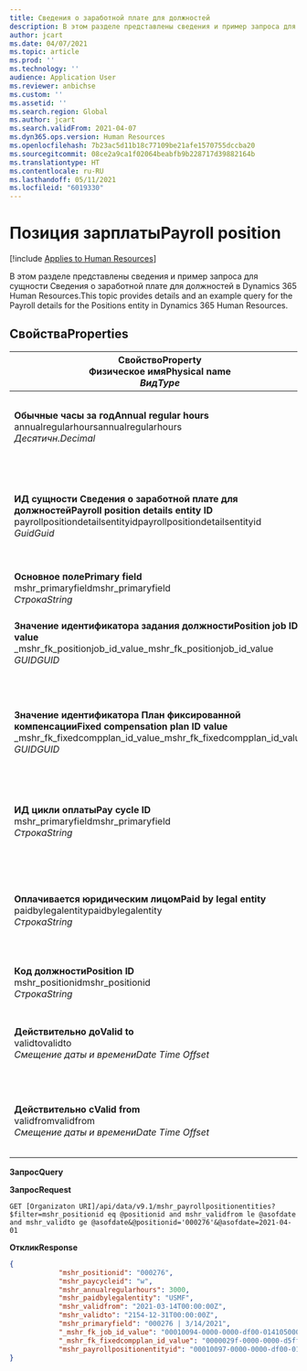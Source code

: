 ```yaml
---
title: Сведения о заработной плате для должностей
description: В этом разделе представлены сведения и пример запроса для сущности Сведения о заработной плате для должностей в Dynamics 365 Human Resources.
author: jcart
ms.date: 04/07/2021
ms.topic: article
ms.prod: ''
ms.technology: ''
audience: Application User
ms.reviewer: anbichse
ms.custom: ''
ms.assetid: ''
ms.search.region: Global
ms.author: jcart
ms.search.validFrom: 2021-04-07
ms.dyn365.ops.version: Human Resources
ms.openlocfilehash: 7b23ac5d11b18c77109be21afe1570755dccba20
ms.sourcegitcommit: 08ce2a9ca1f02064beabfb9b228717d39882164b
ms.translationtype: HT
ms.contentlocale: ru-RU
ms.lasthandoff: 05/11/2021
ms.locfileid: "6019330"
---
```

# <a name="payroll-position"></a><span data-ttu-id="cfdd0-103">Позиция зарплаты</span><span class="sxs-lookup"><span data-stu-id="cfdd0-103">Payroll position</span></span>

[!include [Applies to Human Resources](../includes/applies-to-hr.md)]

<span data-ttu-id="cfdd0-104">В этом разделе представлены сведения и пример запроса для сущности Сведения о заработной плате для должностей в Dynamics 365 Human Resources.</span><span class="sxs-lookup"><span data-stu-id="cfdd0-104">This topic provides details and an example query for the Payroll details for the Positions entity in Dynamics 365 Human Resources.</span></span>

## <a name="properties"></a><span data-ttu-id="cfdd0-105">Свойства</span><span class="sxs-lookup"><span data-stu-id="cfdd0-105">Properties</span></span>

| <span data-ttu-id="cfdd0-106">Свойство</span><span class="sxs-lookup"><span data-stu-id="cfdd0-106">Property</span></span><br><span data-ttu-id="cfdd0-107">**Физическое имя**</span><span class="sxs-lookup"><span data-stu-id="cfdd0-107">**Physical name**</span></span><br><span data-ttu-id="cfdd0-108">**_Вид_**</span><span class="sxs-lookup"><span data-stu-id="cfdd0-108">**_Type_**</span></span> | <span data-ttu-id="cfdd0-109">Использование</span><span class="sxs-lookup"><span data-stu-id="cfdd0-109">Use</span></span> | <span data-ttu-id="cfdd0-110">описание</span><span class="sxs-lookup"><span data-stu-id="cfdd0-110">Description</span></span> |
| --- | --- | --- |
| <span data-ttu-id="cfdd0-111">**Обычные часы за год**</span><span class="sxs-lookup"><span data-stu-id="cfdd0-111">**Annual regular hours**</span></span><br><span data-ttu-id="cfdd0-112">annualregularhours</span><span class="sxs-lookup"><span data-stu-id="cfdd0-112">annualregularhours</span></span><br><span data-ttu-id="cfdd0-113">*Десятичн.*</span><span class="sxs-lookup"><span data-stu-id="cfdd0-113">*Decimal*</span></span> | <span data-ttu-id="cfdd0-114">Только для чтения</span><span class="sxs-lookup"><span data-stu-id="cfdd0-114">Read-only</span></span><br><span data-ttu-id="cfdd0-115">Требуется</span><span class="sxs-lookup"><span data-stu-id="cfdd0-115">Required</span></span> | <span data-ttu-id="cfdd0-116">Обычные часы за год, определенные для данной должности.</span><span class="sxs-lookup"><span data-stu-id="cfdd0-116">Annual regular hours defined on the position.</span></span>  |
| <span data-ttu-id="cfdd0-117">**ИД сущности Сведения о заработной плате для должностей**</span><span class="sxs-lookup"><span data-stu-id="cfdd0-117">**Payroll position details entity ID**</span></span><br><span data-ttu-id="cfdd0-118">payrollpositiondetailsentityid</span><span class="sxs-lookup"><span data-stu-id="cfdd0-118">payrollpositiondetailsentityid</span></span><br><span data-ttu-id="cfdd0-119">*Guid*</span><span class="sxs-lookup"><span data-stu-id="cfdd0-119">*Guid*</span></span> | <span data-ttu-id="cfdd0-120">Требуется</span><span class="sxs-lookup"><span data-stu-id="cfdd0-120">Required</span></span><br><span data-ttu-id="cfdd0-121">Создано системой.</span><span class="sxs-lookup"><span data-stu-id="cfdd0-121">System generated.</span></span> | <span data-ttu-id="cfdd0-122">Создаваемое системой значение GUID для уникальной идентификации должности.</span><span class="sxs-lookup"><span data-stu-id="cfdd0-122">A system-generated GUID value to uniquely identify the position.</span></span>  |
| <span data-ttu-id="cfdd0-123">**Основное поле**</span><span class="sxs-lookup"><span data-stu-id="cfdd0-123">**Primary field**</span></span><br><span data-ttu-id="cfdd0-124">mshr_primaryfield</span><span class="sxs-lookup"><span data-stu-id="cfdd0-124">mshr_primaryfield</span></span><br><span data-ttu-id="cfdd0-125">*Строка*</span><span class="sxs-lookup"><span data-stu-id="cfdd0-125">*String*</span></span> | <span data-ttu-id="cfdd0-126">Требуется</span><span class="sxs-lookup"><span data-stu-id="cfdd0-126">Required</span></span><br><span data-ttu-id="cfdd0-127">Создано системой</span><span class="sxs-lookup"><span data-stu-id="cfdd0-127">System generated</span></span> |  |
| <span data-ttu-id="cfdd0-128">**Значение идентификатора задания должности**</span><span class="sxs-lookup"><span data-stu-id="cfdd0-128">**Position job ID value**</span></span><br><span data-ttu-id="cfdd0-129">_mshr_fk_positionjob_id_value</span><span class="sxs-lookup"><span data-stu-id="cfdd0-129">_mshr_fk_positionjob_id_value</span></span><br><span data-ttu-id="cfdd0-130">*GUID*</span><span class="sxs-lookup"><span data-stu-id="cfdd0-130">*GUID*</span></span> | <span data-ttu-id="cfdd0-131">Только для чтения</span><span class="sxs-lookup"><span data-stu-id="cfdd0-131">Read-only</span></span><br><span data-ttu-id="cfdd0-132">Требуется</span><span class="sxs-lookup"><span data-stu-id="cfdd0-132">Required</span></span><br><span data-ttu-id="cfdd0-133">Внешний ключ:mshr_PayrollPositionJobEntity of the mshr_payrollpositionjobentity</span><span class="sxs-lookup"><span data-stu-id="cfdd0-133">Foreign key:mshr_PayrollPositionJobEntity of the mshr_payrollpositionjobentity</span></span> |<span data-ttu-id="cfdd0-134">ИД задания, связанный с должностью.</span><span class="sxs-lookup"><span data-stu-id="cfdd0-134">The ID of the job associated with the position.</span></span>|
| <span data-ttu-id="cfdd0-135">**Значение идентификатора План фиксированной компенсации**</span><span class="sxs-lookup"><span data-stu-id="cfdd0-135">**Fixed compensation plan ID value**</span></span><br><span data-ttu-id="cfdd0-136">_mshr_fk_fixedcompplan_id_value</span><span class="sxs-lookup"><span data-stu-id="cfdd0-136">_mshr_fk_fixedcompplan_id_value</span></span><br><span data-ttu-id="cfdd0-137">*GUID*</span><span class="sxs-lookup"><span data-stu-id="cfdd0-137">*GUID*</span></span> | <span data-ttu-id="cfdd0-138">Только для чтения</span><span class="sxs-lookup"><span data-stu-id="cfdd0-138">Read-only</span></span><br><span data-ttu-id="cfdd0-139">Требуется</span><span class="sxs-lookup"><span data-stu-id="cfdd0-139">Required</span></span><br><span data-ttu-id="cfdd0-140">Внешний ключ: mshr_FixedCompPlan_id of mshr_payrollfixedcompensationplanentity</span><span class="sxs-lookup"><span data-stu-id="cfdd0-140">Foreign key: mshr_FixedCompPlan_id of mshr_payrollfixedcompensationplanentity</span></span>  | <span data-ttu-id="cfdd0-141">ИД плана фиксированной компенсации, связанный с должностью.</span><span class="sxs-lookup"><span data-stu-id="cfdd0-141">The ID of the fixed compensation plan associated with the position.</span></span> |
| <span data-ttu-id="cfdd0-142">**ИД цикли оплаты**</span><span class="sxs-lookup"><span data-stu-id="cfdd0-142">**Pay cycle ID**</span></span><br><span data-ttu-id="cfdd0-143">mshr_primaryfield</span><span class="sxs-lookup"><span data-stu-id="cfdd0-143">mshr_primaryfield</span></span><br><span data-ttu-id="cfdd0-144">*Строка*</span><span class="sxs-lookup"><span data-stu-id="cfdd0-144">*String*</span></span> | <span data-ttu-id="cfdd0-145">Только для чтения</span><span class="sxs-lookup"><span data-stu-id="cfdd0-145">Read-only</span></span><br><span data-ttu-id="cfdd0-146">Требуется</span><span class="sxs-lookup"><span data-stu-id="cfdd0-146">Required</span></span> | <span data-ttu-id="cfdd0-147">Цикл оплаты, определенный для данной должности.</span><span class="sxs-lookup"><span data-stu-id="cfdd0-147">The pay cycle defined on the position.</span></span> |
| <span data-ttu-id="cfdd0-148">**Оплачивается юридическим лицом**</span><span class="sxs-lookup"><span data-stu-id="cfdd0-148">**Paid by legal entity**</span></span><br><span data-ttu-id="cfdd0-149">paidbylegalentity</span><span class="sxs-lookup"><span data-stu-id="cfdd0-149">paidbylegalentity</span></span><br><span data-ttu-id="cfdd0-150">*Строка*</span><span class="sxs-lookup"><span data-stu-id="cfdd0-150">*String*</span></span> | <span data-ttu-id="cfdd0-151">Только для чтения</span><span class="sxs-lookup"><span data-stu-id="cfdd0-151">Read-only</span></span><br><span data-ttu-id="cfdd0-152">Требуется</span><span class="sxs-lookup"><span data-stu-id="cfdd0-152">Required</span></span> | <span data-ttu-id="cfdd0-153">Юридическое лицо, определенное в должности, ответственной за осуществление платежа.</span><span class="sxs-lookup"><span data-stu-id="cfdd0-153">The legal entity defined on the positoin responsible for issuing payment.</span></span> |
| <span data-ttu-id="cfdd0-154">**Код должности**</span><span class="sxs-lookup"><span data-stu-id="cfdd0-154">**Position ID**</span></span><br><span data-ttu-id="cfdd0-155">mshr_positionid</span><span class="sxs-lookup"><span data-stu-id="cfdd0-155">mshr_positionid</span></span><br><span data-ttu-id="cfdd0-156">*Строка*</span><span class="sxs-lookup"><span data-stu-id="cfdd0-156">*String*</span></span> | <span data-ttu-id="cfdd0-157">Только для чтения</span><span class="sxs-lookup"><span data-stu-id="cfdd0-157">Read-only</span></span><br><span data-ttu-id="cfdd0-158">Требуется</span><span class="sxs-lookup"><span data-stu-id="cfdd0-158">Required</span></span> | <span data-ttu-id="cfdd0-159">Код должности.</span><span class="sxs-lookup"><span data-stu-id="cfdd0-159">The ID of the position.</span></span> |
| <span data-ttu-id="cfdd0-160">**Действительно до**</span><span class="sxs-lookup"><span data-stu-id="cfdd0-160">**Valid to**</span></span><br><span data-ttu-id="cfdd0-161">validto</span><span class="sxs-lookup"><span data-stu-id="cfdd0-161">validto</span></span><br><span data-ttu-id="cfdd0-162">*Смещение даты и времени*</span><span class="sxs-lookup"><span data-stu-id="cfdd0-162">*Date Time Offset*</span></span> | <span data-ttu-id="cfdd0-163">Только для чтения</span><span class="sxs-lookup"><span data-stu-id="cfdd0-163">Read-only</span></span><br><span data-ttu-id="cfdd0-164">Требуется</span><span class="sxs-lookup"><span data-stu-id="cfdd0-164">Required</span></span> |<span data-ttu-id="cfdd0-165">Дата, начиная с которой будут действительны сведения о должности.</span><span class="sxs-lookup"><span data-stu-id="cfdd0-165">The date the position details are valid from.</span></span>  |
| <span data-ttu-id="cfdd0-166">**Действительно с**</span><span class="sxs-lookup"><span data-stu-id="cfdd0-166">**Valid from**</span></span><br><span data-ttu-id="cfdd0-167">validfrom</span><span class="sxs-lookup"><span data-stu-id="cfdd0-167">validfrom</span></span><br><span data-ttu-id="cfdd0-168">*Смещение даты и времени*</span><span class="sxs-lookup"><span data-stu-id="cfdd0-168">*Date Time Offset*</span></span> | <span data-ttu-id="cfdd0-169">Только для чтения</span><span class="sxs-lookup"><span data-stu-id="cfdd0-169">Read-only</span></span><br><span data-ttu-id="cfdd0-170">Требуется</span><span class="sxs-lookup"><span data-stu-id="cfdd0-170">Required</span></span> |<span data-ttu-id="cfdd0-171">Дата, до которой будут действительны сведения о должности.</span><span class="sxs-lookup"><span data-stu-id="cfdd0-171">The date the position details are valid to.</span></span>  |

<span data-ttu-id="cfdd0-172">**Запрос**</span><span class="sxs-lookup"><span data-stu-id="cfdd0-172">**Query**</span></span>

<span data-ttu-id="cfdd0-173">**Запрос**</span><span class="sxs-lookup"><span data-stu-id="cfdd0-173">**Request**</span></span>

```http
GET [Organizaton URI]/api/data/v9.1/mshr_payrollpositionentities?$filter=mshr_positionid eq @positionid and mshr_validfrom le @asofdate and mshr_validto ge @asofdate&@positionid='000276'&@asofdate=2021-04-01
```

<span data-ttu-id="cfdd0-174">**Отклик**</span><span class="sxs-lookup"><span data-stu-id="cfdd0-174">**Response**</span></span>

```json
{
            "mshr_positionid": "000276",
            "mshr_paycycleid": "w",
            "mshr_annualregularhours": 3000,
            "mshr_paidbylegalentity": "USMF",
            "mshr_validfrom": "2021-03-14T00:00:00Z",
            "mshr_validto": "2154-12-31T00:00:00Z",
            "mshr_primaryfield": "000276 | 3/14/2021",
            "_mshr_fk_job_id_value": "00010094-0000-0000-df00-014105000000",
            "_mshr_fk_fixedcompplan_id_value": "0000029f-0000-0000-d5ff-004105000000",
            "mshr_payrollpositionentityid": "00010097-0000-0000-df00-014105000000"
}
```
